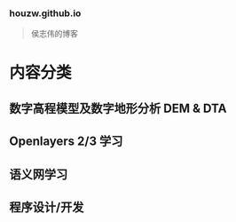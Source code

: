 ### houzw.github.io
>侯志伟的博客

# 内容分类
## 数字高程模型及数字地形分析  DEM & DTA
## Openlayers 2/3 学习
## 语义网学习
## 程序设计/开发
